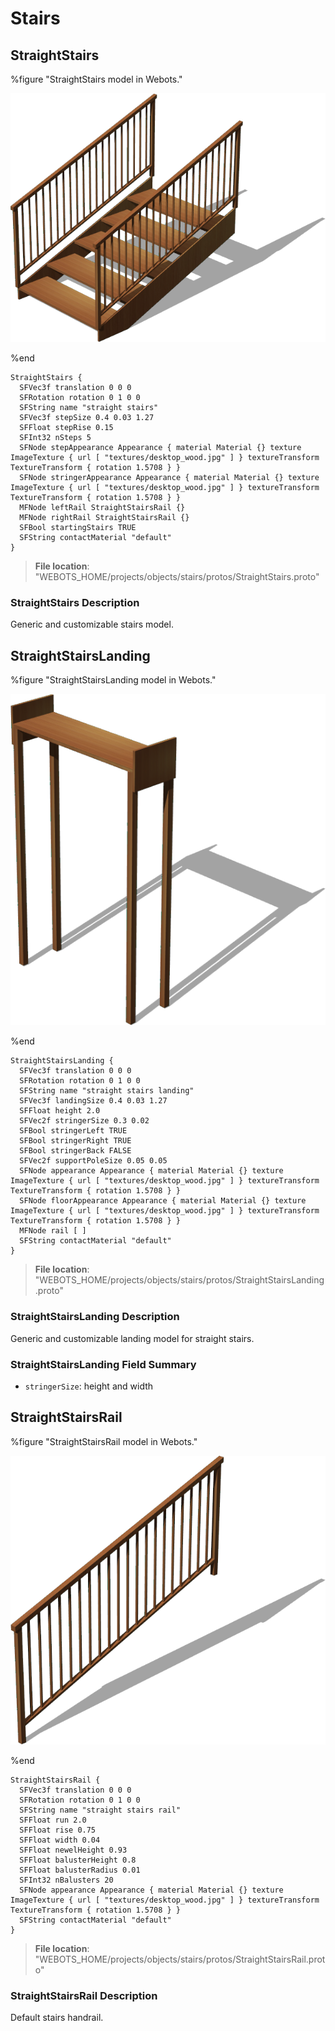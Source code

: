# Stairs

## StraightStairs

%figure "StraightStairs model in Webots."

![StraightStairs](images/objects/stairs/StraightStairs/model.png)

%end

```
StraightStairs {
  SFVec3f translation 0 0 0
  SFRotation rotation 0 1 0 0
  SFString name "straight stairs"
  SFVec3f stepSize 0.4 0.03 1.27
  SFFloat stepRise 0.15
  SFInt32 nSteps 5
  SFNode stepAppearance Appearance { material Material {} texture ImageTexture { url [ "textures/desktop_wood.jpg" ] } textureTransform TextureTransform { rotation 1.5708 } }
  SFNode stringerAppearance Appearance { material Material {} texture ImageTexture { url [ "textures/desktop_wood.jpg" ] } textureTransform TextureTransform { rotation 1.5708 } }
  MFNode leftRail StraightStairsRail {}
  MFNode rightRail StraightStairsRail {}
  SFBool startingStairs TRUE
  SFString contactMaterial "default"
}
```

> **File location**: "WEBOTS\_HOME/projects/objects/stairs/protos/StraightStairs.proto"

### StraightStairs Description

Generic and customizable stairs model.

## StraightStairsLanding

%figure "StraightStairsLanding model in Webots."

![StraightStairsLanding](images/objects/stairs/StraightStairsLanding/model.png)

%end

```
StraightStairsLanding {
  SFVec3f translation 0 0 0
  SFRotation rotation 0 1 0 0
  SFString name "straight stairs landing"
  SFVec3f landingSize 0.4 0.03 1.27
  SFFloat height 2.0
  SFVec2f stringerSize 0.3 0.02 
  SFBool stringerLeft TRUE
  SFBool stringerRight TRUE
  SFBool stringerBack FALSE
  SFVec2f supportPoleSize 0.05 0.05
  SFNode appearance Appearance { material Material {} texture ImageTexture { url [ "textures/desktop_wood.jpg" ] } textureTransform TextureTransform { rotation 1.5708 } }
  SFNode floorAppearance Appearance { material Material {} texture ImageTexture { url [ "textures/desktop_wood.jpg" ] } textureTransform TextureTransform { rotation 1.5708 } }
  MFNode rail [ ]
  SFString contactMaterial "default"
}
```

> **File location**: "WEBOTS\_HOME/projects/objects/stairs/protos/StraightStairsLanding.proto"

### StraightStairsLanding Description

Generic and customizable landing model for straight stairs.

### StraightStairsLanding Field Summary

- `stringerSize`: height and width

## StraightStairsRail

%figure "StraightStairsRail model in Webots."

![StraightStairsRail](images/objects/stairs/StraightStairsRail/model.png)

%end

```
StraightStairsRail {
  SFVec3f translation 0 0 0
  SFRotation rotation 0 1 0 0
  SFString name "straight stairs rail"
  SFFloat run 2.0
  SFFloat rise 0.75
  SFFloat width 0.04
  SFFloat newelHeight 0.93
  SFFloat balusterHeight 0.8
  SFFloat balusterRadius 0.01
  SFInt32 nBalusters 20
  SFNode appearance Appearance { material Material {} texture ImageTexture { url [ "textures/desktop_wood.jpg" ] } textureTransform TextureTransform { rotation 1.5708 } }
  SFString contactMaterial "default"
}
```

> **File location**: "WEBOTS\_HOME/projects/objects/stairs/protos/StraightStairsRail.proto"

### StraightStairsRail Description

Default stairs handrail.

